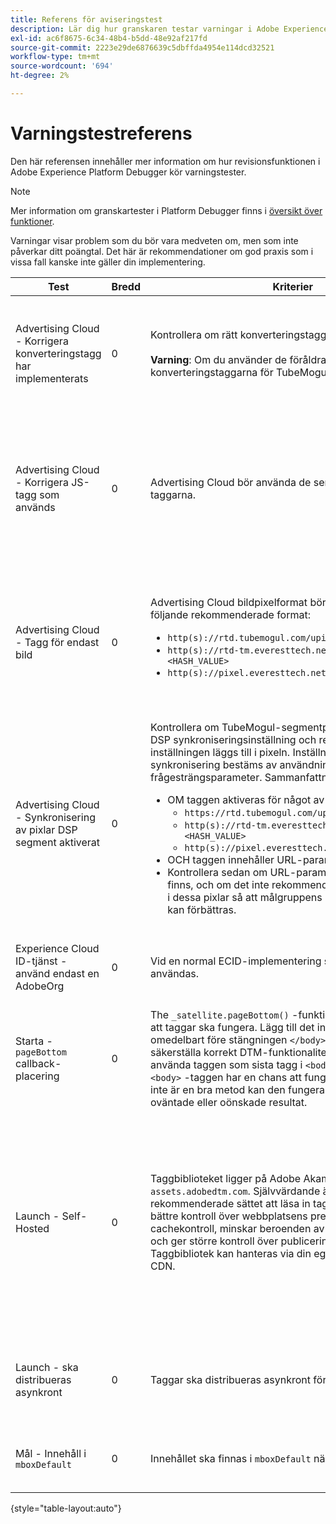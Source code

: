```yaml
---
title: Referens för aviseringstest
description: Lär dig hur granskaren testar varningar i Adobe Experience Platform Debugger.
exl-id: ac6f8675-6c34-48b4-b5dd-48e92af217fd
source-git-commit: 2223e29de6876639c5dbffda4954e114dcd32521
workflow-type: tm+mt
source-wordcount: '694'
ht-degree: 2%

---
```


# Varningstestreferens

Den här referensen innehåller mer information om hur revisionsfunktionen i Adobe Experience Platform Debugger kör varningstester.

>[!NOTE]
>
>Mer information om granskartester i Platform Debugger finns i [översikt över funktioner](./overview.md).

Varningar visar problem som du bör vara medveten om, men som inte påverkar ditt poängtal. Det här är rekommendationer om god praxis som i vissa fall kanske inte gäller din implementering.

| Test | Bredd | Kriterier | Rekommendation |
| --- | --- | --- | --- |
| Advertising Cloud - Korrigera konverteringstagg har implementerats | 0 | Kontrollera om rätt konverteringstagg används.<br><br>**Varning**: Om du använder de föråldrade konverteringstaggarna för TubeMogul kan data gå förlorade. | Uppgradera dina konverteringspixlar till de nya konverteringstaggarna för Advertising Cloud-bilder. Det är enklast att göra med [Advertising Cloud-taggtillägg](https://experienceleague.adobe.com/docs/experience-platform/destinations/catalog/advertising/adobe-advertising-cloud.html). |
| Advertising Cloud - Korrigera JS-tagg som används | 0 | Advertising Cloud bör använda de senaste JavaScript-taggarna. | Uppgradera Advertising Cloud JavaScript till den senaste versionen. Om du använder de inaktuella JavaScript-versionerna kan du förlora funktioner. Detta kan göras enklare med [Advertising Cloud-taggtillägg](https://experienceleague.adobe.com/docs/experience-platform/destinations/catalog/advertising/adobe-advertising-cloud.html). |
| Advertising Cloud - Tagg för endast bild | 0 | Advertising Cloud bildpixelformat bör matcha något av följande rekommenderade format: <ul><li>`http(s)://rtd.tubemogul.com/upi/?sid=<HASH_VALUE>`</li><li>`http(s)://rtd-tm.everesttech.net/upi/?sid=<HASH_VALUE>`</li><li>`http(s)://pixel.everesttech.net/px2/<NUMERIC_ID>?`</li></ul> | Uppgradera dina Advertising Cloud-pixlar till de nya Advertising Cloud-taggar som säkerställer att du utnyttjar alla funktioner i Advertising Cloud. Det är enklast att göra med [Advertising Cloud-taggtillägg](https://experienceleague.adobe.com/docs/experience-platform/destinations/catalog/advertising/adobe-advertising-cloud.html). |
| Advertising Cloud - Synkronisering av pixlar DSP segment aktiverat | 0 | Kontrollera om TubeMogul-segmentpixeln innehåller en DSP synkroniseringsinställning och rekommendera att inställningen läggs till i pixeln. Inställningen DSP synkronisering bestäms av användningen av en frågesträngsparameter. Sammanfattning: <ul><li>OM taggen aktiveras för något av följande:<ul><li>`https://rtd.tubemogul.com/upi/?sid=<HASH_VALUE>`</li><li>`http(s)://rtd-tm.everesttech.net/upi/?sid=<HASH_VALUE>`</li><li>`http(s)://pixel.everesttech.net/px2/<NUMERIC_ID>?`</li></ul></li><li>OCH taggen innehåller URL-parametern `sid=`</li><li>Kontrollera sedan om URL-parametern `cs=0` eller `cs=1` finns, och om det inte rekommenderas att `cs=1` läggas till i dessa pixlar så att målgruppens matchningsfrekvens kan förbättras.</li></ul> | Lägg till URL-parametern `cs=1` till dina Advertising Cloud-pixlar så att DSP kan synkroniseras, vilket ökar målgruppernas matchningsfrekvens. Det är enklast att göra med [Advertising Cloud-taggtillägg](https://experienceleague.adobe.com/docs/experience-platform/destinations/catalog/advertising/adobe-advertising-cloud.html). |
| Experience Cloud ID-tjänst - använd endast en AdobeOrg | 0 | Vid en normal ECID-implementering ska en enda AdobeOrg användas. | Verifiera att det finns flera AdobeOrg ID:n för den här implementeringen. <br><br>[Ytterligare information](https://experienceleague.adobe.com/docs/id-service/using/intro/id-request.html) |
| Starta - `pageBottom` callback-placering | 0 | The `_satellite.pageBottom()` -funktionen måste finnas för att taggar ska fungera. Lägg till det infogade skriptet omedelbart före stängningen `</body>` -tagg för att säkerställa korrekt DTM-funktionalitet. Obs! Det är bäst att använda taggen som sista tagg i `<body>`. Om den finns i `<body>` -taggen har en chans att fungera, men eftersom det inte är en bra metod kan den fungera felaktigt eller med oväntade eller oönskade resultat. | Lägg till det infogade skriptet omedelbart före stängningen `</body>` -tagg för att säkerställa korrekt DTM-funktionalitet. <br><br>[Ytterligare information](https://experienceleague.adobe.com/docs/experience-platform/tags/client-side/asynchronous-deployment.html) |
| Launch - Self-Hosted | 0 | Taggbiblioteket ligger på Adobe Akamai-instansen på `assets.adobedtm.com`. Självvärdande är det rekommenderade sättet att läsa in taggar eftersom det ger bättre kontroll över webbplatsens prestanda genom cachekontroll, minskar beroenden av skript från tredje part och ger större kontroll över publiceringsprocessen. Taggbibliotek kan hanteras via din egen webbhosting eller CDN. | Byt till en värdtjänst är ett sätt att läsa in taggar på en sida. Även om värdtjänster via Akamai CDN fungerar i de flesta fall förbättras sidprestanda av självvärdande tjänster. <br><br>Ytterligare information:<ul><li>[Snabbstartsguide för taggar](https://experienceleague.adobe.com/docs/experience-platform/tags/client-side/asynchronous-deployment.html)</li><li>[Asynkron distribution](https://experienceleague.adobe.com/docs/experience-platform/tags/client-side/asynchronous-deployment.html)</li></ul> |
| Launch - ska distribueras asynkront | 0 | Taggar ska distribueras asynkront för optimala prestanda. | Inkludera `async` parametern i det infogade skriptet för att säkerställa korrekt taggfunktionalitet <br><br>[Ytterligare information](https://experienceleague.adobe.com/docs/experience-platform/tags/client-side/asynchronous-deployment.html) |
| Mål - Innehåll i `mboxDefault` | 0 | Innehållet ska finnas i `mboxDefault` när `at.js`. | Kontrollera att innehållet är tillgängligt. <br><br>[Ytterligare information](https://experienceleague.adobe.com/docs/target/using/implement-target/implementing-target.html) |

{style="table-layout:auto"}
